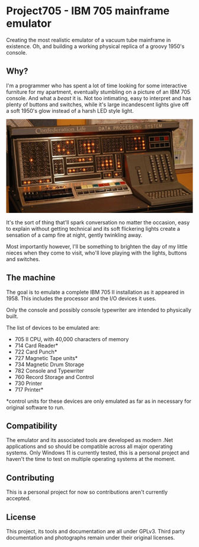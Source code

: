 # Project705 - IBM 705 mainframe emulator

Creating the most realistic emulator of a vacuum tube mainframe in existence. Oh, and building a working physical replica of a groovy 1950's console.

## Why?

I'm a programmer who has spent a lot of time looking for some interactive furniture for my apartment, eventually stumbling on a picture of an IBM 705 console. And what a *beast* it is. Not too intimating, easy to interpret and has plenty of buttons and switches, while it's large incandescent lights give off a soft 1950's glow instead of a harsh LED style light.

![705 console](./Docs/Images/consoleWithLightsNarrow.jpg)

It's the sort of thing that'll spark conversation no matter the occasion, easy to explain without getting technical and its soft flickering lights create a sensation of a camp fire at night, gently twinkling away.

Most importantly however, I'll be something to brighten the day of my little nieces when they come to visit, who'll love playing with the lights, buttons and switches.

## The machine
The goal is to emulate a complete IBM 705 II installation as it appeared in 1958. This includes the processor and the I/O devices it uses.

Only the console and possibly console typewriter are intended to physically built.

The list of devices to be emulated are:

* 705 II CPU, with 40,000 characters of memory
* 714 Card Reader*
* 722 Card Punch*
* 727 Magnetic Tape units*
* 734 Magnetic Drum Storage
* 782 Console and Typewriter
* 760 Record Storage and Control
* 730 Printer
* 717 Printer*

*control units for these devices are only emulated as far as in necessary for original software to run.

## Compatibility
The emulator and its associated tools are developed as modern .Net applications and so should be compatible across all major operating systems. Only Windows 11 is currently tested, this is a personal project and haven't the time to test on multiple operating systems at the moment.

## Contributing
This is a personal project for now so contributions aren't currently accepted.

## License
This project, its tools and documentation are all under GPLv3. Third party documentation and photographs remain under their original licenses.